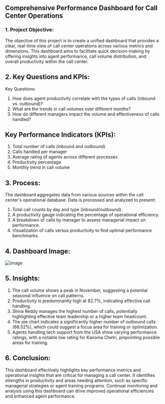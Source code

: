 ## Comprehensive Performance Dashboard for Call Center Operations

### 1. Project Objective:
The objective of this project is to create a unified dashboard that provides a clear, real-time view of call center operations across various metrics and dimensions. This dashboard aims to facilitate quick decision-making by offering insights into agent performance, call volume distribution, and overall productivity within the call center.

## 2. Key Questions and KPIs:
Key Questions:
1. How does agent productivity correlate with the types of calls (inbound vs. outbound)?
2. What are the trends in call volumes over different months?
3. How do different managers impact the volume and effectiveness of calls handled?

## Key Performance Indicators (KPIs):
1. Total number of calls (inbound and outbound)
2. Calls handled per manager
3. Average rating of agents across different processes
4. Productivity percentage
5. Monthly trend in call volume

## 3. Process:
The dashboard aggregates data from various sources within the call center's operational database. Data is processed and analyzed to present:

1. Total call counts by day and type (inbound/outbound).
2. A productivity gauge indicating the percentage of operational efficiency.
3. A breakdown of calls by manager to assess managerial impact on performance.
4. Visualization of calls versus productivity to find optimal performance benchmarks.

## 4. Dashboard Image:
![image](https://github.com/user-attachments/assets/bc133467-d3c2-40fc-b057-8911b83480fb)

## 5. Insights:
1. The call volume shows a peak in November, suggesting a potential seasonal influence on call patterns.
2. Productivity is predominantly high at 82.7%, indicating effective call handling.
3. Shiva Reddy manages the highest number of calls, potentially highlighting effective team leadership or a higher team headcount.
4. The pie chart indicates a significantly higher number of outbound calls (68.52%), which could suggest a focus area for training or optimization.
5. Agents handling tech support from the USA show varying performance ratings, with a notable low rating for Kanoma Chetri, pinpointing possible areas for training.

## 6. Conclusion:
This dashboard effectively highlights key performance metrics and operational insights that are critical for managing a call center. It identifies strengths in productivity and areas needing attention, such as specific managerial strategies or agent training programs. Continual monitoring and analysis using this dashboard can drive improved operational efficiencies and enhanced agent performance.













